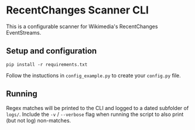 # RecentChanges Scanner CLI

This is a configurable scanner for Wikimedia's RecentChanges
EventStreams.

## Setup and configuration

`pip install -r requirements.txt`

Follow the instuctions in `config_example.py` to create your `config.py`
file.

## Running

Regex matches will be printed to the CLI and logged to a dated subfolder
of `logs/`. Include the `-v` / `--verbose` flag when running the script
to also print (but not log) non-matches.

